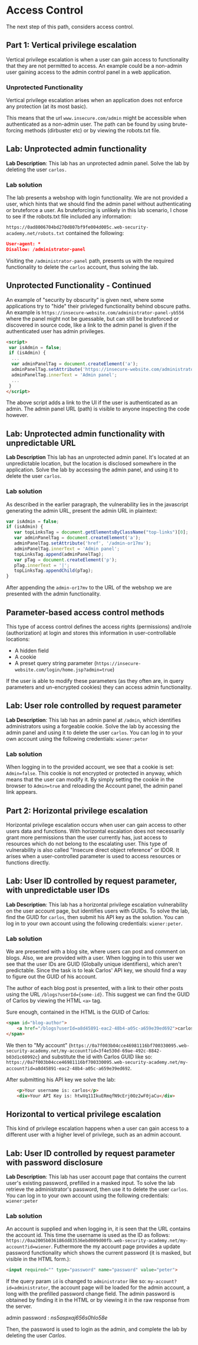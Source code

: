 # Access Control

The next step of this path, considers access control.

## Part 1: Vertical privilege escalation

Vertical privilege escalation is when a user can gain access to functionality that they are not permitted to access. An example could be a non-admin user gaining access to the admin control panel in a web application.

### Unprotected Functionality

Vertical privilege escalation arises when an application does not enforce any protection (at its most basic).

This means that the url `www.insecure.com/admin` might be accessible when authenticated as a non-admin user. The path can be found by using brute-forcing methods (dirbuster etc) or by viewing the robots.txt file.

## Lab: Unprotected admin functionality

**Lab Description**: This lab has an unprotected admin panel. Solve the lab by deleting the user `carlos.`

### Lab solution

The lab presents a webshop with login functionality. We are not provided a user, which hints that we should find the admin panel without authenticating or bruteforce a user. As bruteforcing is unlikely in this lab scenario, I chose to see if the robots.txt file included any information:

`https://0ad8006704bd270d807bf9fe004d005c.web-security-academy.net/robots.txt` contained the following:

``` JSON
User-agent: *
Disallow: /administrator-panel
```

Visiting the `/administrator-panel` path, presents us with the required functionality to delete the `carlos` account, thus solving the lab.

## Unprotected Functionality - Continued

An example of "security by obscurity" is given next, where some applications try to "hide" their privleged functionality behind obscure paths. An example is `https://insecure-website.com/administrator-panel-yb556` where the panel might not be guessable, but can still be bruteforced or discovered in source code, like a link to the admin panel is given if the authenticated user has admin privileges.

``` html
<script>
 var isAdmin = false;
 if (isAdmin) {
  ...
  var adminPanelTag = document.createElement('a');
  adminPanelTag.setAttribute('https://insecure-website.com/administrator-panel-yb556');
  adminPanelTag.innerText = 'Admin panel';
  ...
 }
</script>
```

The above script adds a link to the UI if the user is authenticated as an admin. The admin panel URL (path) is visible to anyone inspecting the code however.

## Lab: Unprotected admin functionality with unpredictable URL

**Lab Description**  This lab has an unprotected admin panel. It's located at an unpredictable location, but the location is disclosed somewhere in the application. Solve the lab by accessing the admin panel, and using it to delete the user `carlos`.

### Lab solution

As described in the earlier paragraph, the vulnerability lies in the javascript generating the admin URL, present the admin URL in plaintext:

``` Javascript
var isAdmin = false;
if (isAdmin) {
   var topLinksTag = document.getElementsByClassName("top-links")[0];
   var adminPanelTag = document.createElement('a');
   adminPanelTag.setAttribute('href', '/admin-or17mv');
   adminPanelTag.innerText = 'Admin panel';
   topLinksTag.append(adminPanelTag);
   var pTag = document.createElement('p');
   pTag.innerText = '|';
   topLinksTag.appendChild(pTag);
}
```

After appending the `admin-or17mv` to the URL of the webshop we are presented with the admin functionality.

## Parameter-based access control methods

This type of access control defines the access rights (permissions) and/role (authorization) at login and stores this information in user-controllable locations:

- A hidden field
- A cookie
- A preset query string parameter (`https://insecure-website.com/login/home.jsp?admin=true`)

If the user is able to modify these parameters (as they often are, in query parameters and un-encrypted cookies) they can access admin functionality.

## Lab: User role controlled by request parameter

**Lab Description**:  This lab has an admin panel at `/admin`, which identifies administrators using a forgeable cookie. Solve the lab by accessing the admin panel and using it to delete the user `carlos`. You can log in to your own account using the following credentials: `wiener:peter`

### Lab solution

When logging in to the provided account, we see that a cookie is set: `Admin=false`. This cookie is not encrypted or protected in anyway, which means that the user can modify it. By simply setting the cookie in the browser to `Admin=true` and reloading the Account panel, the admin panel link appears.

## Part 2: Horizontal privilege escalation

Horizontal privilege escalation occurs when user can gain access to other users data and functions. With horizontal escalation does not necessarily grant more permissions than the user currently has, just access to resources which do not belong to the escalating user. This type of vulnerability is also called "Insecure direct object reference" or IDOR. It arises when a user-controlled parameter is used to access resources or functions directly.

## Lab: User ID controlled by request parameter, with unpredictable user IDs

**Lab Description**:  This lab has a horizontal privilege escalation vulnerability on the user account page, but identifies users with GUIDs. To solve the lab, find the GUID for `carlos`, then submit his API key as the solution. You can log in to your own account using the following credentials: `wiener:peter`.

### Lab solution

We are presented with a blog site, where users can post and comment on blogs. Also, we are provided with a user. When logging in to this user we see that the user IDs are GUID (Globally unique identifiers), which aren't predictable. Since the task is to leak Carlos' API key, we should find a way to figure out the GUID of his account.

The author of each blog post is presented, with a link to their other posts using the URL `/blogs?userId={some-id}`. This suggest we can find the GUID of Carlos by viewing the HTML `<a>` tag. 

Sure enough, contained in the HTML is the GUID of Carlos: 

``` HTML
<span id="blog-author">
    <a href="/blogs?userId=a8d45891-eac2-48b4-a05c-a659e39ed692">carlos</a>
</span>

```

We then to "My account" (`https://0a7f003b04cce46981116bf700330095.web-security-academy.net/my-account?id=3f4e530d-69ae-492c-8842-b03d1c60992c`) and substitute the id with Carlos GUID like so: `https://0a7f003b04cce46981116bf700330095.web-security-academy.net/my-account?id=a8d45891-eac2-48b4-a05c-a659e39ed692`.

After submitting his API key we solve the lab:

``` HTML
    <p>Your username is: carlos</p>
    <div>Your API Key is: htwVq11IkuERmqfN9cErj0Oz2wF0jaCu</div>
```

## Horizontal to vertical privilege escalation

This kind of privilege escalation happens when a user can gain access to a different user with a higher level of privilege, such as an admin account. 

## Lab: User ID controlled by request parameter with password disclosure

**Lab Description**: This lab has user account page that contains the current user's existing password, prefilled in a masked input. To solve the lab retrieve the administrator's password, then use it to delete the user `carlos`. You can log in to your own account using the following credentials: `wiener:peter`

### Lab solution

An account is supplied and when logging in, it is seen that the URL contains the account id. This time the username is used as the ID as follows: `https://0aa2005b036186dd83536ebd009d00fb.web-security-academy.net/my-account?id=wiener`. Futhermore the my account page provides a update password functionality which shows the current password (it is masked, but visible in the HTML form.):

``` HTML
<input required="" type="password" name="password" value="peter">
```

If the query param `id` is changed to `administrator` like so: `my-account?id=administrator`, the account page will be loaded for the admin account, a long with the prefilled password change field. The admin password is obtained by finding it in the HTML or by viewing it in the raw response from the server.

admin password : *ns5aspxaj656s0hlo58e*

Then, the password is used to login as the admin, and complete the lab by deleting the user *Carlos*.

